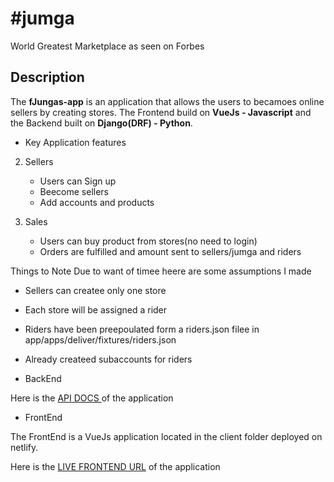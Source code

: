 # #jumga
World Greatest Marketplace as seen on Forbes




## Description
The **fJungas-app** is an application that allows the users to becamoes online sellers by creating stores. The Frontend build on **VueJs - Javascript** and the Backend built on **Django(DRF) - Python**.




- Key Application features

2. Sellers
    - Users can Sign up
    - Beecome sellers
    - Add accounts and products


2. Sales
    - Users can buy product from stores(no need to login)
    - Orders are fulfilled and amount sent to sellers/jumga and riders

Things to Note
Due to want of timee heere are some assumptions I made
- Sellers can createe only one store
- Each store will be assigned a rider
- Riders have been preepoulated form a riders.json filee in app/apps/deliver/fixtures/riders.json
- Already createed subaccounts for riders


- BackEnd


Here is the [ API DOCS ](https://jumga-tony.herokuapp.com/api/docs/) of the application

- FrontEnd

The FrontEnd is a VueJs application located in the client folder deployed on netlify.

Here is the [ LIVE FRONTEND URL](https://awesome-brahmagupta-4bc69b.netlify.app/) of the application

